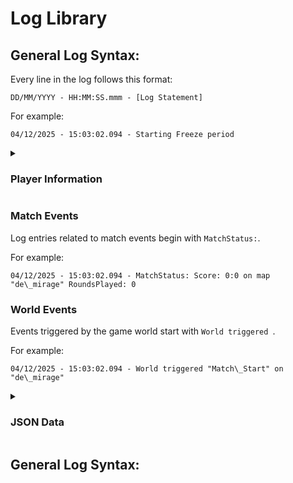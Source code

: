 # Log Library

## General Log Syntax:

Every line in the log follows this format:

```
DD/MM/YYYY - HH:MM:SS.mmm - [Log Statement]
```

For example:

```
04/12/2025 - 15:03:02.094 - Starting Freeze period
```

<details>
<summary><h3>Player Information</h3></summary>

If a log entry involves a player, the player's information is typically formatted as follows:

```
"[Player Name]\<[Player ID]\>\<[Player SteamID3]\>\<[Player Side]\>"
```

For example:

```
"M J P\<2\>\<[U:1:395318202]\>\<CT\>"
```

**Player Name**
The Steam profile name of the player. This can include spaces and special characters.

**Player ID**
A server-specific identifier that can change each time a player reconnects. While useful within the `status` command, it's not a reliable permanent identifier.

**Player SteamID3**
The unique and consistent SteamID3 of the player's Steam profile. This is the recommended way to permanently identify a player. You can find more information at [https://developer.valvesoftware.com/wiki/SteamID](https://developer.valvesoftware.com/wiki/SteamID). Although not directly shown in the `status` command, it's available within the `JSON_BEGIN` block. For bots, the SteamID3 is simply `BOT`, as seen in this example: `"Arno<0><BOT><TERRORIST>"`.

**Player Side**
Indicates the player's current team: `CT` (Counter-Terrorist), `TERRORIST`, `Unassigned`, or `Spectator`.

</details>

### Match Events

Log entries related to match events begin with `MatchStatus:`.

For example:

```
04/12/2025 - 15:03:02.094 - MatchStatus: Score: 0:0 on map "de\_mirage" RoundsPlayed: 0
```

### World Events

Events triggered by the game world start with `World triggered `.

For example:

```
04/12/2025 - 15:03:02.094 - World triggered "Match\_Start" on "de\_mirage"
````

<details>
<summary><h3>JSON Data</h3></summary>

At the beginning of each round, a JSON object containing round statistics is logged.

```json
{
  "name": "round_stats",
  "round_number" : "1",
  "score_t" : "0",
  "score_ct" : "0",
  "map" : "de_mirage",
  "server" : "Counter-Strike 2",
  "fields" : "accountid, team, money, kills, deaths, assists, dmg, hsp, kdr, adr, mvp, ef, ud, 3k, 4k, 5k, clutchk, firstk, pistolk, sniperk, blindk, bombk, firedmg, uniquek, dinks, chickenk",
  "players" : {
    "player_0" : "0, 2, 800, 0, 0, 0, 0, 0.00, 0.00, 0, 0, 0, 0, 0, 0, 0, 0, 0, 0, 0, 0, 0, 0, 0, 0, 0",
    "player_2" : "395318202, 3, 800, 0, 0, 0, 0, 0.00, 0.00, 0, 0, 0, 0, 0, 0, 0, 0, 0, 0, 0, 0, 0, 0, 0, 0, 0"
  }
}
````

**round\_number**
The number of the current round being played.

**score\_t**
The current score of the TERRORIST side.

**score\_ct**
The current score of the Counter-Terrorist side.

**map**
The identifier of the map the match is taking place on.

**server**
The hostname of the game server.

<details>
<summary><h4>Fields and Player Data</h4></summary>

The `"fields"` key and the strings within the `"players"` array together form a table of player statistics for the current round. The `"fields"` string lists the column headers for this data.

| Field       | Description                                                                                                                                                                                             |
|-------------|---------------------------------------------------------------------------------------------------------------------------------------------------------------------------------------------------------|
| **accountid** | A shortened numerical representation of the SteamID3 (e.g., `[U:1:395318202]` becomes `395318202`). While it can be converted back, the conversion isn't always guaranteed.                               |
| **team** | The player's team, represented numerically (e.g., `2` for Terrorists, `3` for Counter-Terrorists).                                                                                                      |
| **money** | The amount of in-game currency the player currently has.                                                                                                                                              |
| **kills** | The total number of opponents the player has eliminated in the current match.                                                                                                                          |
| **deaths** | The total number of times the player has been eliminated in the current match.                                                                                                                          |
| **assists** | The number of times the player has assisted a teammate in getting a kill, typically by dealing significant damage.                                                                                       |
| **dmg** | Damage Per Round (DPR) or Total Damage Dealt. The total health points of damage the player has inflicted on enemies.                                                                                    |
| **hsp** | Headshot Percentage: (Headshot Kills / Total Kills) \* 100. The percentage of the player's kills that were headshots.                                                                                    |
| **kdr** | Kill/Death Ratio: kills divided by deaths. If the player has zero deaths, this is represented as the total number of kills.                                                                            |
| **adr** | Average Damage per Round: total damage dealt divided by the number of rounds the player has played.                                                                                                    |
| **mvp** | The number of times the player has been the Most Valuable Player of a round, based on impactful actions.                                                                                               |
| **ef** | Enemies Flashed: The number of opponents successfully blinded by the player's flashbang grenades.                                                                                                      |
| **ud** | Utility Damage: The total damage dealt to enemies using utility grenades (HE Grenades, Molotovs, Incendiary Grenades).                                                                                   |
| **3k** | The number of rounds in which the player achieved exactly 3 kills.                                                                                                                                     |
| **4k** | The number of rounds in which the player achieved exactly 4 kills.                                                                                                                                     |
| **5k** | The number of rounds in which the player achieved 5 kills (an "ace").                                                                                                                                  |
| **clutchk** | Clutch Kills: The number of kills the player secured while being the last player alive on their team against one or more opponents. This often counts total kills within successful clutch rounds won. |
| **firstk** | First Kills / Opening Kills: The number of rounds in which the player secured the first kill.                                                                                                         |
| **pistolk** | Pistol Kills: The total number of kills achieved using pistols.                                                                                                                                         |
| **sniperk** | Sniper Kills: The total number of kills achieved using sniper rifles (e.g., AWP, SSG 08, SCAR-20, G3SG1).                                                                                                |
| **blindk** | Blind Kills: The number of kills achieved while the player's vision was significantly impaired by a flashbang.                                                                                           |
| **bombk** | Kills directly resulting from a planted bomb explosion.                                                                                                                                               |
| **firedmg** | Fire Damage: The total damage dealt to enemies specifically by Molotov cocktails or Incendiary Grenades.                                                                                                |
| **uniquek** | The number of unique opponents the player has killed.                                                                                                                                                  |
| **dinks** | The number of times the player hit an enemy in the head without killing them.                                                                                                                          |
| **chickenk** | The total number of chickens killed by the player.                                                                                                                                                     |

</details>

For example, a full JSON log entry might look like this:

```
04/12/2025 - 15:03:02.094 - JSON_BEGIN{
04/12/2025 - 15:03:02.094 - "name": "round_stats",
04/12/2025 - 15:03:02.094 - "round_number" : "1",
04/12/2025 - 15:03:02.094 - "score_t" : "0",
04/12/2025 - 15:03:02.094 - "score_ct" : "0",
04/12/2025 - 15:03:02.094 - "map" : "de_mirage",
04/12/2025 - 15:03:02.094 - "server" : "Counter-Strike 2",
04/12/2025 - 15:03:02.094 - "fields" : "accountid, team, money, kills, deaths, assists, dmg, hsp, kdr, adr, mvp, ef, ud, 3k, 4k, 5k, clutchk, firstk, pistolk, sniperk, blindk, bombk, firedmg, uniquek, dinks, chickenk",
04/12/2025 - 15:03:02.094 - "players" : {
04/12/2025 - 15:03:02.094 - "player_0" : "0, 2, 800, 0, 0, 0, 0, 0.00, 0.00, 0, 0, 0, 0, 0, 0, 0, 0, 0, 0, 0, 0, 0, 0, 0, 0, 0",
04/12/2025 - 15:03:02.094 - "player_2" : "395318202, 3, 800, 0, 0, 0, 0, 0.00, 0.00, 0, 0, 0, 0, 0, 0, 0, 0, 0, 0, 0, 0, 0, 0, 0, 0, 0"
04/12/2025 - 15:03:02.094 - }}JSON_END
```

</details>

## General Log Syntax:
